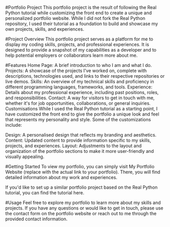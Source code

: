 #Portfolio Project 
This portfolio project is the result of following the Real Python tutorial while customizing the front end to create a unique and personalized portfolio website. While I did not fork the Real Python repository, I used their tutorial as a foundation to build and showcase my own projects, skills, and experiences.

#Project Overview
This portfolio project serves as a platform for me to display my coding skills, projects, and professional experiences. It is designed to provide a snapshot of my capabilities as a developer and to help potential employers or collaborators learn more about me.

#Features
Home Page: A brief introduction to who I am and what I do.
Projects: A showcase of the projects I've worked on, complete with descriptions, technologies used, and links to their respective repositories or live demos.
Skills: An overview of my technical skills and proficiency in different programming languages, frameworks, and tools.
Experience: Details about my professional experience, including past positions, roles, and responsibilities.
Contact: A way for visitors to get in touch with me, whether it's for job opportunities, collaborations, or general inquiries.
Customisations
While I used the Real Python tutorial as a starting point, I have customized the front end to give the portfolio a unique look and feel that represents my personality and style. Some of the customizations include:

Design: A personalised design that reflects my branding and aesthetics.
Content: Updated content to provide information specific to my skills, projects, and experiences.
Layout: Adjustments to the layout and organization of the portfolio sections to make it more user-friendly and visually appealing.

#Getting Started
To view my portfolio, you can simply visit My Portfolio Website (replace with the actual link to your portfolio). There, you will find detailed information about my work and experiences.

If you'd like to set up a similar portfolio project based on the Real Python tutorial, you can find the tutorial here.

#Usage
Feel free to explore my portfolio to learn more about my skills and projects. If you have any questions or would like to get in touch, please use the contact form on the portfolio website or reach out to me through the provided contact information.